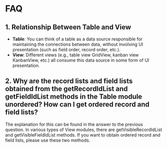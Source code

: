 # FAQ
## 1. Relationship Between Table and View
- **Table**: You can think of a table as a data source responsible for maintaining the connections between data, without involving UI presentation (such as field order, record order, etc.).
- **View**: Different views (e.g., table view GridView, kanban view KanbanView, etc.) all consume this data source in some form of UI presentation.

## 2. Why are the record lists and field lists obtained from the getRecordIdList and getFieldIdList methods in the Table module unordered? How can I get ordered record and field lists?
The explanation for this can be found in the answer to the previous question. In various types of View modules, there are getVisibleRecordIdList and getVisibleFieldIdList methods. If you want to obtain ordered record and field lists, please use these two methods.